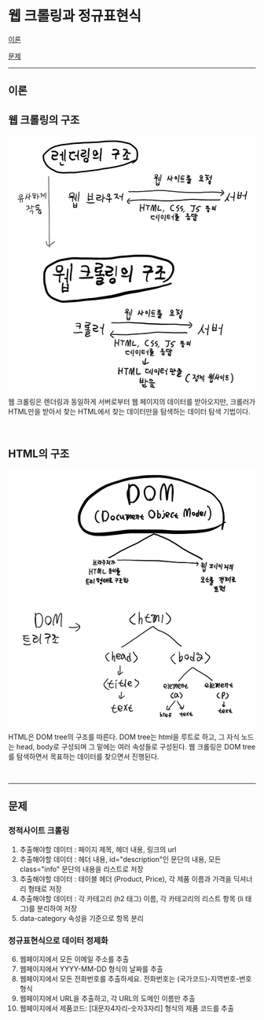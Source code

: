# 웹 크롤링과 정규표현식
[이론](#이론)

[문제](#문제)

___

## 이론
## 웹 크롤링의 구조
![](theory/structure.PNG)
웹 크롤링은 렌더링과 동일하게 서버로부터 웹 페이지의 데이터를 받아오지만, 크롤러가 HTML만을 받아서
 찾는 HTML에서 찾는 데이터만을 탐색하는 데이터 탐색 기법이다.

<br>

## HTML의 구조
![](theory/domtree.PNG)
HTML은 DOM tree의 구조를 따른다. DOM tree는 html을 루트로 하고, 그 자식 노드는 head, body로 
구성되며 그 밑에는 여러 속성들로 구성된다. 웹 크롤링은 DOM tree를 탐색하면서 목표하는 데이터를 찾으면서 
진행된다.

<br>

___

## 문제
### 정적사이트 크롤링
1. 추출해야할 데이터 : 페이지 제목, 헤더 내용, 링크의 url
2. 추출해야할 데이터 : 헤더 내용, id="description"인 문단의 내용, 모든 class="info" 문단의 내용을 리스트로 저장
3. 추출해야할 데이터 : 테이블 헤더 (Product, Price), 각 제품 이름과 가격을 딕셔너리 형태로 저장
4. 추출해야할 데이터 : 각 카테고리 (h2 태그) 이름, 각 카테고리의 리스트 항목 (li 태그)를 분리하여 저장
5. data-category 속성을 기준으로 항목 분리
### 정규표현식으로 데이터 정제화
6. 웹페이지에서 모든 이메일 주소를 추출
7. 웹페이지에서 YYYY-MM-DD 형식의 날짜를 추출
8. 웹페이지에서 모든 전화번호를 추출하세요. 전화번호는 (국가코드)-지역번호-번호 형식
9. 웹페이지에서 URL을 추출하고, 각 URL의 도메인 이름만 추출
10. 웹페이지에서 제품코드: [대문자4자리-숫자3자리] 형식의 제품 코드를 추출
